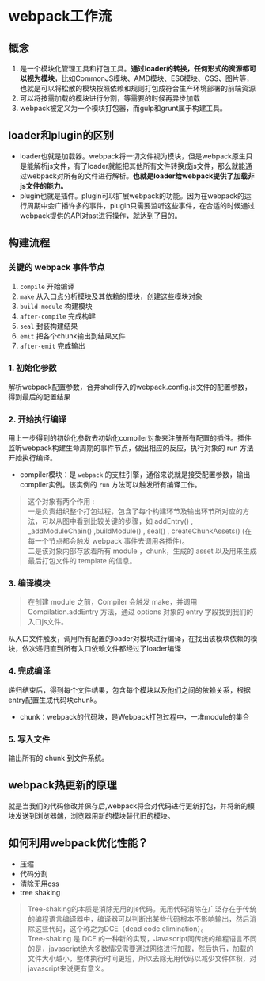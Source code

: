 # webpack工作流

## 概念

1. 是一个模块化管理工具和打包工具。**通过loader的转换，任何形式的资源都可以视为模块**，比如CommonJS模块、AMD模块、ES6模块、CSS、图片等，也就是可以将松散的模块按照依赖和规则打包成符合生产环境部署的前端资源
2. 可以将按需加载的模块进行分割，等需要的时候再异步加载
3. webpack被定义为一个模块打包器，而gulp和grunt属于构建工具。

## loader和plugin的区别

- loader也就是加载器。webpack将一切文件视为模块，但是webpack原生只是能解析js文件，有了loader就能把其他所有文件转换成js文件，那么就能通过webpack对所有的文件进行解析。**也就是loader给webpack提供了加载非js文件的能力。**
- plugin也就是插件。plugin可以扩展webpack的功能。因为在webpack的运行周期中会广播许多的事件，plugin只需要监听这些事件，在合适的时候通过webpack提供的API对ast进行操作，就达到了目的。

## 构建流程

### 关键的 webpack 事件节点

1. `compile` 开始编译
2. `make` 从入口点分析模块及其依赖的模块，创建这些模块对象
3. `build-module` 构建模块
4. `after-compile` 完成构建
5. `seal` 封装构建结果
6. `emit` 把各个chunk输出到结果文件
7. `after-emit` 完成输出

### 1. 初始化参数

解析webpack配置参数，合并shell传入的webpack.config.js文件的配置参数，得到最后的配置结果

### 2. 开始执行编译

用上一步得到的初始化参数去初始化compiler对象来注册所有配置的插件。插件监听webpack构建生命周期的事件节点，做出相应的反应，执行对象的 run 方法开始执行编译。

- compiler模块：是 `webpack` 的支柱引擎，通俗来说就是接受配置参数，输出compiler实例。该实例的 `run` 方法可以触发所有编译工作。
> 这个对象有两个作用 :  
> 一是负责组织整个打包过程，包含了每个构建环节及输出环节所对应的方法，可以从图中看到比较关键的步骤，如 addEntry() , _addModuleChain() ,buildModule() , seal() , createChunkAssets() (在每一个节点都会触发 webpack 事件去调用各插件)。  
> 二是该对象内部存放着所有 module ，chunk，生成的 asset 以及用来生成最后打包文件的 template 的信息。

### 3. 编译模块

> 在创建 module 之前，Compiler 会触发 make，并调用 Compilation.addEntry 方法，通过 options 对象的 entry 字段找到我们的入口js文件。

从入口文件触发，调用所有配置的loader对模块进行编译，在找出该模块依赖的模块，依次递归直到所有入口依赖文件都经过了loader编译

### 4. 完成编译

递归结束后，得到每个文件结果，包含每个模块以及他们之间的依赖关系，根据entry配置生成代码块chunk。

- chunk：webpack的代码块，是Webpack打包过程中，一堆module的集合

### 5. 写入文件

输出所有的 chunk 到文件系统。

## webpack热更新的原理

就是当我们的代码修改并保存后,webpack将会对代码进行更新打包，并将新的模块发送到浏览器端，浏览器用新的模块替代旧的模块。

## 如何利用webpack优化性能？

- 压缩
- 代码分割
- 清除无用css
- tree shaking

> Tree-shaking的本质是消除无用的js代码。无用代码消除在广泛存在于传统的编程语言编译器中，编译器可以判断出某些代码根本不影响输出，然后消除这些代码，这个称之为DCE（dead code elimination）。  
> Tree-shaking 是 DCE 的一种新的实现，Javascript同传统的编程语言不同的是，javascript绝大多数情况需要通过网络进行加载，然后执行，加载的文件大小越小，整体执行时间更短，所以去除无用代码以减少文件体积，对javascript来说更有意义。
